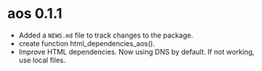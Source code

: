 # aos 0.1.1

* Added a `NEWS.md` file to track changes to the package.
* create function html_dependencies_aos().
* Improve HTML dependencies. Now using DNS by default. If not working, use local files.

